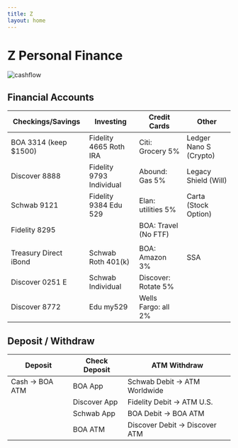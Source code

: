 ```yaml
---
title: Z
layout: home
---
```


# Z Personal Finance
![cashflow](../img/zfinance.png)

## Financial Accounts

| Checkings/Savings      | Investing                  | Credit Cards           | Other                  |
| -----------            | -----------                | -----------            | -----------            |
| BOA 3314 (keep $1500)  | Fidelity 4665 Roth IRA     | Citi: Grocery 5%       | Ledger Nano S (Crypto) |
| Discover 8888          | Fidelity 9793 Individual   | Abound: Gas 5%         | Legacy Shield (Will)   |
| Schwab 9121            | Fidelity 9384 Edu 529      | Elan: utilities 5%     | Carta (Stock Option)   |
| Fidelity 8295          |                            | BOA: Travel (No FTF)   |                        |
|                        |                            |                        |                        |
| Treasury Direct iBond  | Schwab Roth 401(k)         | BOA: Amazon 3%         | SSA                    |
| Discover 0251 E        | Schwab Individual          | Discover: Rotate 5%    |
| Discover 8772          | Edu my529                  | Wells Fargo: all 2%    |

## Deposit / Withdraw

| Deposit           | Check Deposit     | ATM Withdraw                     |
| -----------       | -----------       | -----------                      |
| Cash → BOA ATM    | BOA App           | Schwab Debit → ATM Worldwide     |
|                   | Discover App      | Fidelity Debit → ATM U.S.        |
|                   | Schwab App        | BOA Debit → BOA ATM              |
|                   | BOA ATM           | Discover Debit → Discover ATM    |

